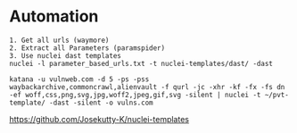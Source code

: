 # Automation

```
1. Get all urls (waymore)  
2. Extract all Parameters (paramspider)  
3. Use nuclei dast templates  
nuclei -l parameter_based_urls.txt -t nuclei-templates/dast/ -dast
```


```
katana -u vulnweb.com -d 5 -ps -pss waybackarchive,commoncrawl,alienvault -f qurl -jc -xhr -kf -fx -fs dn -ef woff,css,png,svg,jpg,woff2,jpeg,gif,svg -silent | nuclei -t ~/pvt-template/ -dast -silent -o vulns.com
```


https://github.com/Josekutty-K/nuclei-templates